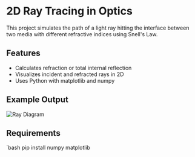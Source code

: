 # 2D Ray Tracing in Optics

This project simulates the path of a light ray hitting the interface between two media with different refractive indices using Snell's Law.

## Features
- Calculates refraction or total internal reflection
- Visualizes incident and refracted rays in 2D
- Uses Python with matplotlib and numpy

## Example Output
![Ray Diagram](ray_tracing_2d_output.png)

## Requirements
`bash
pip install numpy matplotlib
